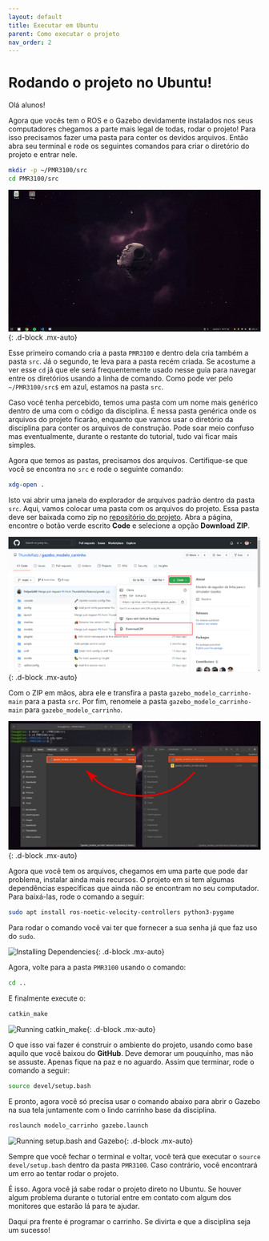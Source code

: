 ```yaml
---
layout: default
title: Executar em Ubuntu
parent: Como executar o projeto
nav_order: 2
---
```


# Rodando o projeto no Ubuntu!

Olá alunos!

Agora que vocês tem o ROS e o Gazebo devidamente instalados nos seus computadores chegamos a parte mais legal de todas, rodar o projeto! Para isso precisamos fazer uma pasta para conter os devidos arquivos. Então abra seu terminal e rode os seguintes comandos para criar o diretório do projeto e entrar nele.

```bash
mkdir -p ~/PMR3100/src
cd PMR3100/src
```

![Creating directory](../assets/gif/RunUbuntu/Creating_directory.gif){: .d-block .mx-auto}

Esse primeiro comando cria a pasta ```PMR3100``` e dentro dela cria também a pasta ```src```. Já o segundo, te leva para a pasta recém criada. Se acostume a ver esse ```cd``` já que ele será frequentemente usado nesse guia para navegar entre os diretórios usando a linha de comando. Como pode ver pelo ```~/PMR3100/src$``` em azul, estamos na pasta ```src```.

Caso você tenha percebido, temos uma pasta com um nome mais genérico dentro de uma com o código da disciplina. É nessa pasta genérica onde os arquivos do projeto ficarão, enquanto que vamos usar o diretório da disciplina para conter os arquivos de construção. Pode soar meio confuso mas eventualmente, durante o restante do tutorial, tudo vai ficar mais simples.

Agora que temos as pastas, precisamos dos arquivos. Certifique-se que você se encontra no ```src``` e rode o seguinte comando:

```bash
xdg-open .
```

Isto vai abrir uma janela do explorador de arquivos padrão dentro da pasta ```src```. Aqui, vamos colocar uma pasta com os arquivos do projeto. Essa pasta deve ser baixada como zip no [repositório do projeto](https://github.com/ThundeRatz/gazebo_modelo_carrinho). Abra a página, encontre o botão verde escrito **Code** e selecione a opção **Download ZIP**.

![Dowloading Repo](../assets/img/RunCommon/GitHub_Download.png){: .d-block .mx-auto}

Com o ZIP em mãos, abra ele e transfira a pasta ```gazebo_modelo_carrinho-main``` para a pasta ```src```. Por fim, renomeie a pasta ```gazebo_modelo_carrinho-main``` para ```gazebo_modelo_carrinho```.

![Transfering Repo](../assets/img/RunUbuntu/Transfering_Repo.png){: .d-block .mx-auto}

Agora que você tem os arquivos, chegamos em uma parte que pode dar problema, instalar ainda mais recursos. O projeto em si tem algumas dependências específicas que ainda não se encontram no seu computador. Para baixá-las, rode o comando a seguir:

```bash
sudo apt install ros-noetic-velocity-controllers python3-pygame
```

Para rodar o comando você vai ter que fornecer a sua senha já que faz uso do ```sudo```.

![Installing Dependencies](../assets/gif/RunUbuntu/Installing_Dependencies.gif){: .d-block .mx-auto}

Agora, volte para a pasta ```PMR3100``` usando o comando:

```bash
cd ..
```

E finalmente execute o:

```bash
catkin_make
```

![Running catkin_make](../assets/gif/RunUbuntu/Running_catkin_make.gif){: .d-block .mx-auto}

O que isso vai fazer é construir o ambiente do projeto, usando como base aquilo que você baixou do **GitHub**. Deve demorar um pouquinho, mas não se assuste. Apenas fique na paz e no aguardo. Assim que terminar, rode o comando a seguir:

```bash
source devel/setup.bash
```

E pronto, agora você só precisa usar o comando abaixo para abrir o Gazebo na sua tela juntamente com o lindo carrinho base da disciplina.

```bash
roslaunch modelo_carrinho gazebo.launch
```

![Running setup.bash and Gazebo](../assets/gif/RunUbuntu/Running_Gazebo.gif){: .d-block .mx-auto}

Sempre que você fechar o terminal e voltar, você terá que executar o ```source devel/setup.bash``` dentro da pasta ```PMR3100```. Caso contrário, você encontrará um erro ao tentar rodar o projeto.

É isso. Agora você já sabe rodar o projeto direto no Ubuntu. Se houver algum problema durante o tutorial entre em contato com algum dos monitores que estarão lá para te ajudar.

Daqui pra frente é programar o carrinho. Se divirta e que a disciplina seja um sucesso!
